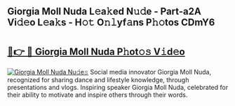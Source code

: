 ## Giorgia Moll Nuda L𝚎a𝚔ed N𝚞𝚍e - Part-a2A Vi𝚍𝚎o L𝚎a𝚔s - H𝚘𝚝 O𝚗𝚕yf𝚊ns P𝚑𝚘tos CDmY6

# <h2><a href="http://kfaitrb.oniu.top/?m=Giorgia+Moll+Nuda">🔗👉 🔴 Giorgia Moll Nuda P𝚑ot𝚘𝚜 V𝚒d𝚎o</a></h2>

[![Giorgia Moll Nuda Nu𝚍e𝚜](https://i.imgur.com/0qMVB7G.gif)](http://kfaitrb.oniu.top/?m=Giorgia+Moll+Nuda)
Social media innovator Giorgia Moll Nuda, recognized for sharing dance and lifestyle knowledge, through presentations and vlogs. Inspiring speaker Giorgia Moll Nuda, celebrated for their ability to motivate and inspire others through their words.  
